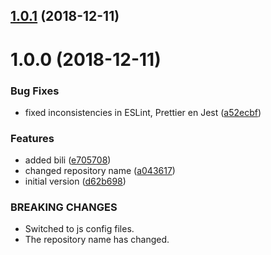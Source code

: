 ## [1.0.1](https://github.com/nidkil/setup-os-repo/compare/v1.0.0...v1.0.1) (2018-12-11)



# 1.0.0 (2018-12-11)


### Bug Fixes

* fixed inconsistencies in ESLint, Prettier en Jest ([a52ecbf](https://github.com/nidkil/setup-os-repo/commit/a52ecbf))


### Features

* added bili ([e705708](https://github.com/nidkil/setup-os-repo/commit/e705708))
* changed repository name ([a043617](https://github.com/nidkil/setup-os-repo/commit/a043617))
* initial version ([d62b698](https://github.com/nidkil/setup-os-repo/commit/d62b698))


### BREAKING CHANGES

* Switched to js config files.
* The repository name has changed.




